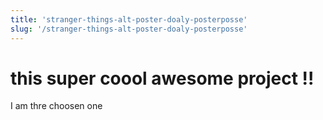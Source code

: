 ```yaml
---
title: 'stranger-things-alt-poster-doaly-posterposse'
slug: '/stranger-things-alt-poster-doaly-posterposse'
---
```


# this super coool awesome project !!

I am thre choosen one
